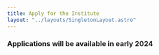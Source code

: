 ```yaml
---
title: Apply for the Institute
layout: "../layouts/SingletonLayout.astro"
---
```


### Applications will be available in early 2024